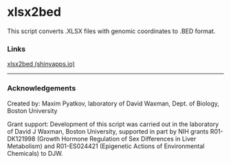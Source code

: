 # xlsx2bed

This script converts .XLSX files with genomic coordinates to .BED format.

### Links
[xlsx2bed (shinyapps.io)](https://mpyatkov.shinyapps.io/xlsx2bed/)

---
### Acknowledgements

Created by: Maxim Pyatkov, laboratory of David Waxman, Dept. of Biology, Boston University

Grant support: Development of this script was carried out in the laboratory of David J Waxman, Boston University, supported in part by NIH grants R01-DK121998 (Growth Hormone Regulation of Sex Differences in Liver Metabolism) and R01-ES024421 (Epigenetic Actions of Environmental Chemicals) to DJW.
